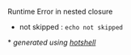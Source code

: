 Runtime Error in nested closure
- not skipped : `echo not skipped`

\* *generated using [hotshell](https://github.com/julienmoumne/hotshell)*